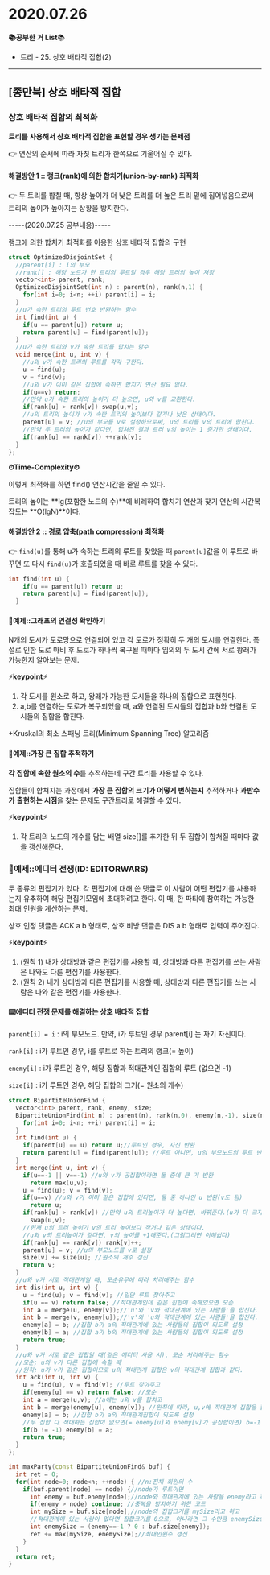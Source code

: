 # 2020.07.26

**📚공부한 거 List**📚

- 트리 - 25. 상호 배타적 집합(2)

-----

## [종만북] 상호 배타적 집합

### 상호 배타적 집합의 최적화

**트리를 사용해서 상호 배타적 집합을 표현할 경우 생기는 문제점**

👉 연산의 순서에 따라 자칫 트리가 한쪽으로 기울어질 수 있다. 

#### 해결방안 1 :: 랭크(rank)에 의한 합치기(union-by-rank) 최적화

👉 두 트리를 합칠 때, 항상 높이가 더 낮은 트리를 더 높은 트리 밑에 집어넣음으로써 트리의 높이가 높아지는 상황을 방지한다. 

-----(2020.07.25 공부내용)-----

랭크에 의한 합치기 최적화를 이용한 상호 배타적 집합의 구현

```c++
struct OptimizedDisjointSet {
  //parent[i] : i의 부모
  //rank[] : 해당 노드가 한 트리의 루트일 경우 해당 트리의 높이 저장
  vector<int> parent, rank;
  OptimizedDisjointSet(int n) : parent(n), rank(n,1) {
    for(int i=0; i<n; ++i) parent[i] = i;
  }
  //u가 속한 트리의 루트 번호 반환하는 함수
  int find(int u) {
    if(u == parent[u]) return u;
    return parent[u] = find(parent[u]);
  }
  //u가 속한 트리와 v가 속한 트리를 합치는 함수
  void merge(int u, int v) {
    //u와 v가 속한 트리의 루트를 각각 구한다.
    u = find(u);
    v = find(v);
    //u와 v가 이미 같은 집합에 속하면 합치기 연산 필요 없다.
    if(u==v) return;
    //만약 u가 속한 트리의 높이가 더 높으면, u와 v를 교환한다.
    if(rank[u] > rank[v]) swap(u,v);
    //u의 트리의 높이가 v가 속한 트리의 높이보다 같거나 낮은 상태이다. 
    parent[u] = v; //u의 부모를 v로 설정하므로써, u의 트리를 v의 트리에 합친다.
    //만약 두 트리의 높이가 같다면, 합쳐진 결과 트리 v의 높이는 1 증가한 상태이다.
    if(rank[u] == rank[v]) ++rank[v];
  }
};
```

**⏱Time-Complexity⏱**

이렇게 최적화를 하면 find() 연산시간을 줄일 수 있다. 

트리의 높이는 **lg(포함한 노드의 수)**에 비례하여 합치기 연산과 찾기 연산의 시간복잡도는 **O(lgN)**이다.



#### 해결방안 2 :: 경로 압축(path compression) 최적화

👉 `find(u)`를 통해 u가 속하는 트리의 루트를 찾았을 때 `parent[u]`값을 이 루트로 바꾸면 또 다시 `find(u)`가 호출되었을 때 바로 루트를 찾을 수 있다. 

```c++
int find(int u) {
    if(u == parent[u]) return u;
    return parent[u] = find(parent[u]);
  }
```



#### 📝예제::그래프의 연결성 확인하기

N개의 도시가 도로망으로 연결되어 있고 각 도로가 정확히 두 개의 도시를 연결한다. 폭설로 인한 도로 마비 후 도로가 하나씩 복구될 때마다 임의의 두 도시 간에 서로 왕래가 가능한지 알아보는 문제.

⚡️**keypoint**⚡️

1. 각 도시를 원소로 하고, 왕래가 가능한 도시들을 하나의 집합으로 표현한다. 
2. a,b를 연결하는 도로가 복구되었을 때, a와 연결된 도시들의 집합과 b와 연결된 도시들의 집합을 합친다. 

+Kruskal의 최소 스패닝 트리(Minimum Spanning Tree) 알고리즘



#### 📝예제::가장 큰 집합 추적하기

**각 집합에 속한 원소의 수**를 추적하는데 구간 트리를 사용할 수 있다. 

집합들이 합쳐지는 과정에서 **가장 큰 집합의 크기가 어떻게 변하는지** 추적하거나 **과반수가 출현하는 시점**을 찾는 문제도 구간트리로 해결할 수 있다. 

⚡️**keypoint**⚡️

1. 각 트리의 노드의 개수를 담는 배열 size[]를 추가한 뒤 두 집합이 합쳐질 때마다 값을 갱신해준다. 



### 📝예제::에디터 전쟁(ID: EDITORWARS)

두 종류의 편집기가 있다. 각 편집기에 대해 쓴 댓글로 이 사람이 어떤 편집기를 사용하는지 유추하여 해당 편집기모임에 초대하려고 한다. 이 때, 한 파티에 참여하는 가능한 최대 인원을 계산하는 문제.

상호 인정 댓글은 ACK a b 형태로, 상호 비방 댓글은 DIS a b 형태로 입력이 주어진다. 

⚡️**keypoint**⚡️

1. (원칙 1) 내가 상대방과 같은 편집기를 사용할 때, 상대방과 다른 편집기를 쓰는 사람은 나와도 다른 편집기를 사용한다. 
2. (원칙 2) 내가 상대방과 다른 편집기를 사용할 때, 상대방과 다른 편집기를 쓰는 사람은 나와 같은 편집기를 사용한다. 

#### ⌨️에디터 전쟁 문제를 해결하는 상호 배타적 집합

`parent[i] = i` : i의 부모노드. 만약, i가 루트인 경우 parent[i] 는 자기 자신이다. 

`rank[i]` : i가 루트인 경우, i를 루트로 하는 트리의 랭크(= 높이)

`enemy[i]` : i가 루트인 경우, 해당 집합과 적대관계인 집합의 루트 (없으면 -1)

`size[i]` : i가 루트인 경우, 해당 집합의 크기(= 원소의 개수)

```c++
struct BipartiteUnionFind {
  vector<int> parent, rank, enemy, size;
  BipartiteUnionFind(int n) : parent(n), rank(n,0), enemy(n,-1), size(n,1) {
    for(int i=0; i<n; ++i) parent[i] = i;
  }
  int find(int u) {
    if(parent[u] == u) return u;//루트인 경우, 자신 반환
    return parent[u] = find(parent[u]); //루트 아니면, u의 부모노드의 루트 반환
  }
  int merge(int u, int v) {
    if(u==-1 || v==-1) //u와 v가 공집합이라면 둘 중에 큰 거 반환
      return max(u,v); 
    u = find(u); v = find(v);
    if(u==v) //u와 v가 이미 같은 집합에 있다면, 둘 중 하나인 u 반환(v도 됨)
      return u; 
    if(rank[u] > rank[v]) //만약 u의 트리높이가 더 높다면, 바꿔준다.(u가 더 크지않도록)
      swap(u,v);
    //현재 u의 트리 높이가 v의 트리 높이보다 작거나 같은 상태이다. 
    //u와 v의 트리높이가 같다면, v의 높이를 +1해준다.(그림그리면 이해쉽다)
    if(rank[u] == rank[v]) rank[v]++;
    parent[u] = v; //u의 부모노드를 v로 설정
    size[v] += size[u]; //원소의 개수 갱신
    return v;
  }
  //u와 v가 서로 적대관계일 때, 모순유무에 따라 처리해주는 함수
  int dis(int u, int v) {
    u = find(u); v = find(v); //일단 루트 찾아주고
    if(u == v) return false; //적대관계인데 같은 집합에 속해있으면 모순
    int a = merge(u, enemy[v]);//'u'와 'v와 적대관계에 있는 사람들'을 합친다. 
    int b = merge(v, enemy[u]);//'v'와 'u와 적대관계에 있는 사람들'을 합친다. 
    enemy[a] = b; //집합 b가 a의 적대관계에 있는 사람들의 집합이 되도록 설정 
    enemy[b] = a; //집합 a가 b의 적대관계에 있는 사람들의 집합이 되도록 설정
    return true;
  }
  //u와 v가 서로 같은 집합일 때(같은 에디터 사용 시), 모순 처리해주는 함수
  //모순; u와 v가 다른 집합에 속할 때
  //원칙; u가 v가 같은 집합이므로 u의 적대관계 집합은 v의 적대관계 집합과 같다.
  int ack(int u, int v) {
    u = find(u), v = find(v); //루트 찾아주고
    if(enemy[u] == v) return false; //모순
    int a = merge(u,v); //a에는 u와 v를 합치고
    int b = merge(enemy[u], enemy[v]); //원칙에 따라, u,v에 적대관계 집합을 합친다.
    enemy[a] = b; //집합 b가 a의 적대관계집합이 되도록 설정 
    //두 집합 다 적대하는 집합이 없으면(= enemy[u]와 enemy[v]가 공집합이면) b=-1 
    if(b != -1) enemy[b] = a; 
    return true;
  }
};
```

```c++
int maxParty(const BipartiteUnionFind& buf) {
  int ret = 0;
  for(int node=0; node<n; ++node) { //n:전체 회원의 수
    if(buf.parent[node] == node) {//node가 루트이면
      int enemy = buf.enemy[node];//node와 적대관계에 있는 사람을 enemy라고 하고
      if(enemy > node) continue; //중복을 방지하기 위한 코드
      int mySize = buf.size[node];//node의 집합크기를 mySize라고 하고
      //적대관계에 있는 사람이 없다면 집합크기를 0으로, 아니라면 그 수만큼 enemySize 설정
      int enemySize = (enemy==-1 ? 0 : buf.size[enemy]);
      ret += max(mySize, enemySize);//최대인원수 갱신
    }
  }
  return ret;
}
```

